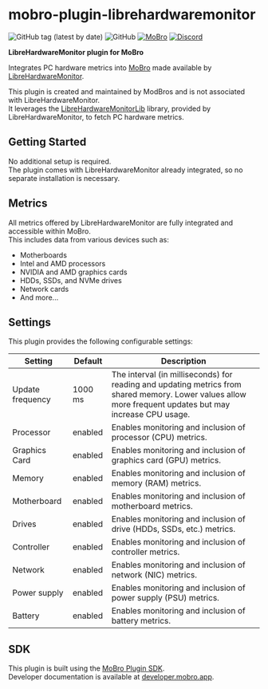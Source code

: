 # mobro-plugin-librehardwaremonitor

![GitHub tag (latest by date)](https://img.shields.io/github/v/tag/ModBros/mobro-plugin-librehardwaremonitor?label=version)
![GitHub](https://img.shields.io/github/license/ModBros/mobro-plugin-librehardwaremonitor)
[![MoBro](https://img.shields.io/badge/-MoBro-red.svg)](https://mobro.app)
[![Discord](https://img.shields.io/discord/620204412706750466.svg?color=7389D8&labelColor=6A7EC2&logo=discord&logoColor=ffffff&style=flat-square)](https://discord.com/invite/DSNX4ds)

**LibreHardwareMonitor plugin for MoBro**

Integrates PC hardware metrics into [MoBro](https://mobro.app) made available
by [LibreHardwareMonitor](https://github.com/LibreHardwareMonitor/LibreHardwareMonitor).

This plugin is created and maintained by ModBros and is not associated with LibreHardwareMonitor.  
It leverages the [LibreHardwareMonitorLib](https://www.nuget.org/packages/LibreHardwareMonitorLib/) library, provided by
LibreHardwareMonitor, to fetch PC hardware metrics.

## Getting Started

No additional setup is required.  
The plugin comes with LibreHardwareMonitor already integrated, so no separate installation is necessary.

## Metrics

All metrics offered by LibreHardwareMonitor are fully integrated and accessible within MoBro.  
This includes data from various devices such as:

- Motherboards
- Intel and AMD processors
- NVIDIA and AMD graphics cards
- HDDs, SSDs, and NVMe drives
- Network cards
- And more...

## Settings

This plugin provides the following configurable settings:

| Setting          | Default | Description                                                                                                                                              |
|------------------|---------|----------------------------------------------------------------------------------------------------------------------------------------------------------|
| Update frequency | 1000 ms | The interval (in milliseconds) for reading and updating metrics from shared memory. Lower values allow more frequent updates but may increase CPU usage. |
| Processor        | enabled | Enables monitoring and inclusion of processor (CPU) metrics.                                                                                             |
| Graphics Card    | enabled | Enables monitoring and inclusion of graphics card (GPU) metrics.                                                                                         |
| Memory           | enabled | Enables monitoring and inclusion of memory (RAM) metrics.                                                                                                |
| Motherboard      | enabled | Enables monitoring and inclusion of motherboard metrics.                                                                                                 |
| Drives           | enabled | Enables monitoring and inclusion of drive (HDDs, SSDs, etc.) metrics.                                                                                    |
| Controller       | enabled | Enables monitoring and inclusion of controller metrics.                                                                                                  |
| Network          | enabled | Enables monitoring and inclusion of network (NIC) metrics.                                                                                               |
| Power supply     | enabled | Enables monitoring and inclusion of power supply (PSU) metrics.                                                                                          |
| Battery          | enabled | Enables monitoring and inclusion of battery metrics.                                                                                                     |

## SDK

This plugin is built using the [MoBro Plugin SDK](https://github.com/ModBros/mobro-plugin-sdk).  
Developer documentation is available at [developer.mobro.app](https://developer.mobro.app).
